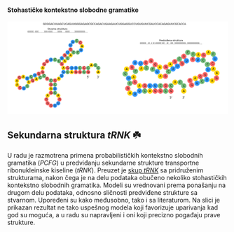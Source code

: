 #### Stohastičke kontekstno slobodne gramatike
<img width="700" src="https://raw.githubusercontent.com/matfija/Sekundarna-struktura-tRNK/main/slike/primer.png">

## Sekundarna struktura *tRNK* :shamrock:
U radu je razmotrena primena probabilističkih kontekstno slobodnih gramatika (*PCFG*) u predviđanju sekundarne strukture transportne ribonukleinske kiseline (*tRNK*). Preuzet je [skup *tRNK*](http://trna.bioinf.uni-leipzig.de/DataOutput/) sa pridruženim strukturama, nakon čega je na delu podataka obučeno nekoliko stohastičkih kontekstno slobodnih gramatika. Modeli su vrednovani prema ponašanju na drugom delu podataka, odnosno sličnosti predviđene strukture sa stvarnom. Upoređeni su kako međusobno, tako i sa literaturom. Na slici je prikazan rezultat ne tako uspešnog modela koji favorizuje uparivanja kad god su moguća, a u radu su napravljeni i oni koji precizno pogađaju prave strukture.
